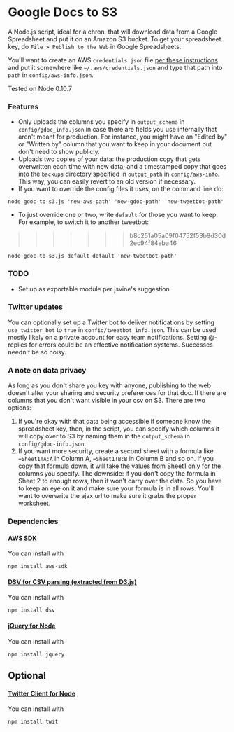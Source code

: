 # Google Docs to S3

A Node.js script, ideal for a chron, that will download data from a Google Spreadsheet and put it on an Amazon S3 bucket. To get your spreadsheet key, do `File > Publish to the Web` in Google Spreadsheets.

You'll want to create an AWS `credentials.json` file [per these instructions](http://docs.aws.amazon.com/AWSJavaScriptSDK/guide/configuring.html) and put it somewhere like `~/.aws/credentials.json` and type that path into ``path`` in ``config/aws-info.json``.

Tested on Node 0.10.7

### Features
* Only uploads the columns you specify in ``output_schema`` in ``config/gdoc_info.json`` in case there are fields you use internally that aren't meant for production. For instance, you might have an "Edited by" or "Written by" column that you want to keep in your document but don't need to show publicly.
* Uploads two copies of your data: the production copy that gets overwritten each time with new data; and a timestamped copy that goes into the ``backups`` directory specified in ``output_path`` in ``config/aws-info``. This way, you can easily revert to an old version if necessary.
* If you want to override the config files it uses, on the command line do:
````
node gdoc-to-s3.js 'new-aws-path' 'new-gdoc-path' 'new-tweetbot-path'
````
* To just override one or two, write <code>default</code> for those you want to keep. For example, to switch it to another tweetbot:
>>>>>>> b8c251a05a09f04752f53b9d30d2ec94f84eba46
````
node gdoc-to-s3.js default default 'new-tweetbot-path'
````

### TODO

* Set up as exportable module per jsvine's suggestion

### Twitter updates
You can optionally set up a Twitter bot to deliver notifications by setting ``use_twitter_bot`` to ``true`` in ``config/tweetbot_info.json``. This can be used mostly likely on a private account for easy team notifications. Setting @-replies for errors could be an effective notification systems. Successes needn't be so noisy.

### A note on data privacy
As long as you don't share you key with anyone, publishing to the web doesn't alter your sharing and security preferences for that doc. If there are columns that you don't want visible in your csv on S3. There are two options:

<ol>
  <li>If you're okay with that data being accessible if someone know the spreadsheet key, then, in the script, you can specify which columns it will copy over to S3 by naming them in the <code>output_schema</code> in <code>config/gdoc-info.json</code>.</li>
  <li>If you want more security, create a second sheet with a formula like <code>=Sheet1!A:A</code> in Column A, <code>=Sheet1!B:B</code> in Column B and so on. If you copy that formula down, it will take the values from Sheet1 only for the columns you specify. The downside: if you don't copy the formula in Sheet 2 to enough rows, then it won't carry over the data. So you have to keep an eye on it and make sure your formula is in all rows. You'll want to overwrite the ajax url to make sure it grabs the proper worksheet.</li>
</ol>

### Dependencies

#### [AWS SDK](http://aws.amazon.com/sdkfornodejs/)
You can install with
````
npm install aws-sdk
````

#### [DSV for CSV parsing (extracted from D3.js)](https://github.com/mbostock/dsv)
You can install with
````
npm install dsv
````

#### [jQuery for Node](https://github.com/coolaj86/node-jquery)
You can install with
````
npm install jquery
````

## Optional
#### [Twitter Client for Node](https://github.com/ttezel/twit)
You can install with
````
npm install twit
````
